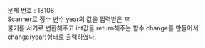 문제 번호 : 18108\
Scanner로 정수 변수 year의 값을 입력받은 후\
불기를 서기로 변환해주고 int값을 return해주는 함수 change를 만들어서\
change(year)형태로 출력하였다.
